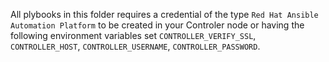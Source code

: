 All plybooks in this folder requires a credential of the type `Red Hat Ansible Automation Platform` to be created in your Controler node or having the following environment variables set `CONTROLLER_VERIFY_SSL`, `CONTROLLER_HOST`, `CONTROLLER_USERNAME`, `CONTROLLER_PASSWORD`.